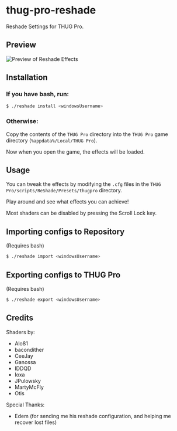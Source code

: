 # thug-pro-reshade

Reshade Settings for THUG Pro.

## Preview

![Preview of Reshade Effects](preview.png)

## Installation

### If you have bash, run:

```bash
$ ./reshade install <windowsUsername>
```

### Otherwise:

Copy the contents of the `THUG Pro` directory into the `THUG Pro` game directory (`%appdata%/Local/THUG Pro`).

Now when you open the game, the effects will be loaded.

## Usage

You can tweak the effects by modifying the `.cfg` files in the `THUG Pro/scripts/ReShade/Presets/thugpro` directory.

Play around and see what effects you can achieve!

Most shaders can be disabled by pressing the Scroll Lock key.

## Importing configs to Repository

(Requires bash)

```bash
$ ./reshade import <windowsUsername>
```

## Exporting configs to THUG Pro

(Requires bash)

```bash
$ ./reshade export <windowsUsername>
```

## Credits

Shaders by:
* Alo81
* bacondither
* CeeJay
* Ganossa
* IDDQD
* Ioxa
* JPulowsky
* MartyMcFly
* Otis

Special Thanks:
* Edem (for sending me his reshade configuration, and helping me recover lost files)

